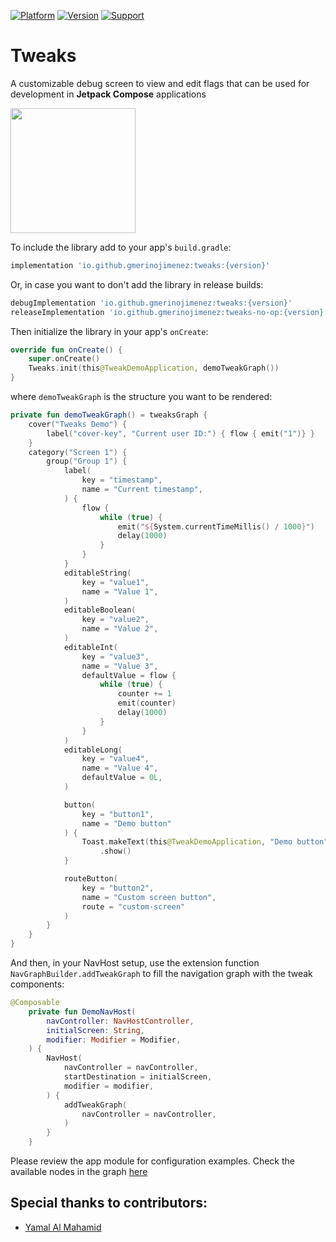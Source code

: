 [![Platform](https://img.shields.io/badge/Platform-Android-brightgreen)](https://github.com/gmerinojimenez/tweaks)
[![Version](https://maven-badges.herokuapp.com/maven-central/io.github.gmerinojimenez/tweaks/badge.png)](https://search.maven.org/artifact/io.github.gmerinojimenez/tweaks)
[![Support](https://img.shields.io/badge/Support-%3E%3D%20Android%205.0-brightgreen)](https://github.com/Telefonica/mistica-android)

# Tweaks
A customizable debug screen to view and edit flags that can be used for development in **Jetpack Compose** applications

<img src="https://user-images.githubusercontent.com/4595241/136670126-10564d0c-9cc8-4758-bcdb-8ce7246b654e.gif" data-canonical-src="https://user-images.githubusercontent.com/4595241/136670126-10564d0c-9cc8-4758-bcdb-8ce7246b654e.gif" width="200" />

To include the library add to your app's `build.gradle`:

```gradle
implementation 'io.github.gmerinojimenez:tweaks:{version}'
```

Or, in case you want to don't add the library in release builds:
```gradle
debugImplementation 'io.github.gmerinojimenez:tweaks:{version}'
releaseImplementation 'io.github.gmerinojimenez:tweaks-no-op:{version}'
```

Then initialize the library in your app's `onCreate`:
```kotlin
override fun onCreate() {
    super.onCreate()
    Tweaks.init(this@TweakDemoApplication, demoTweakGraph())
}
```

where `demoTweakGraph` is the structure you want to be rendered:
```kotlin
private fun demoTweakGraph() = tweaksGraph {
    cover("Tweaks Demo") {
        label("cover-key", "Current user ID:") { flow { emit("1")} }
    }
    category("Screen 1") {
        group("Group 1") {
            label(
                key = "timestamp",
                name = "Current timestamp",
            ) {
                flow {
                    while (true) {
                        emit("${System.currentTimeMillis() / 1000}")
                        delay(1000)
                    }
                }
            }
            editableString(
                key = "value1",
                name = "Value 1",
            )
            editableBoolean(
                key = "value2",
                name = "Value 2",
            )
            editableInt(
                key = "value3",
                name = "Value 3",
                defaultValue = flow {
                    while (true) {
                        counter += 1
                        emit(counter)
                        delay(1000)
                    }
                }
            )
            editableLong(
                key = "value4",
                name = "Value 4",
                defaultValue = 0L,
            )

            button(
                key = "button1",
                name = "Demo button"
            ) {
                Toast.makeText(this@TweakDemoApplication, "Demo button", Toast.LENGTH_LONG)
                    .show()
            }

            routeButton(
                key = "button2",
                name = "Custom screen button",
                route = "custom-screen"
            )
        }
    }
}
```

And then, in your NavHost setup, use the extension function `NavGraphBuilder.addTweakGraph` to fill the navigation graph with the tweak components:
```kotlin
@Composable
    private fun DemoNavHost(
        navController: NavHostController,
        initialScreen: String,
        modifier: Modifier = Modifier,
    ) {
        NavHost(
            navController = navController,
            startDestination = initialScreen,
            modifier = modifier,
        ) {
            addTweakGraph(
                navController = navController,
            )
        }
    }
```

Please review the app module for configuration examples. Check the available nodes in the graph [here](https://github.com/gmerinojimenez/tweaks/blob/main/library/src/enabled/java/com/gmerino/tweak/domain/tweakModels.kt)

## Special thanks to contributors:
* [Yamal Al Mahamid](https://github.com/yamal-coding)
